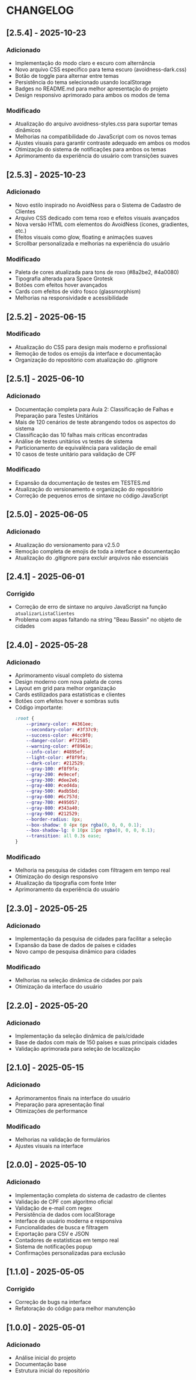 # CHANGELOG

## [2.5.4] - 2025-10-23
### Adicionado
- Implementação do modo claro e escuro com alternância
- Novo arquivo CSS específico para tema escuro (avoidness-dark.css)
- Botão de toggle para alternar entre temas
- Persistência do tema selecionado usando localStorage
- Badges no README.md para melhor apresentação do projeto
- Design responsivo aprimorado para ambos os modos de tema

### Modificado
- Atualização do arquivo avoidness-styles.css para suportar temas dinâmicos
- Melhorias na compatibilidade do JavaScript com os novos temas
- Ajustes visuais para garantir contraste adequado em ambos os modos
- Otimização do sistema de notificações para ambos os temas
- Aprimoramento da experiência do usuário com transições suaves

## [2.5.3] - 2025-10-23
### Adicionado
- Novo estilo inspirado no AvoidNess para o Sistema de Cadastro de Clientes
- Arquivo CSS dedicado com tema roxo e efeitos visuais avançados
- Nova versão HTML com elementos do AvoidNess (ícones, gradientes, etc.)
- Efeitos visuais como glow, floating e animações suaves
- Scrollbar personalizada e melhorias na experiência do usuário

### Modificado
- Paleta de cores atualizada para tons de roxo (#8a2be2, #4a0080)
- Tipografia alterada para Space Grotesk
- Botões com efeitos hover avançados
- Cards com efeitos de vidro fosco (glassmorphism)
- Melhorias na responsividade e acessibilidade

## [2.5.2] - 2025-06-15
### Modificado
- Atualização do CSS para design mais moderno e profissional
- Remoção de todos os emojis da interface e documentação
- Organização do repositório com atualização do .gitignore

## [2.5.1] - 2025-06-10
### Adicionado
- Documentação completa para Aula 2: Classificação de Falhas e Preparação para Testes Unitários
- Mais de 120 cenários de teste abrangendo todos os aspectos do sistema
- Classificação das 10 falhas mais críticas encontradas
- Análise de testes unitários vs testes de sistema
- Particionamento de equivalência para validação de email
- 10 casos de teste unitário para validação de CPF

### Modificado
- Expansão da documentação de testes em TESTES.md
- Atualização do versionamento e organização do repositório
- Correção de pequenos erros de sintaxe no código JavaScript

## [2.5.0] - 2025-06-05
### Adicionado
- Atualização do versionamento para v2.5.0
- Remoção completa de emojis de toda a interface e documentação
- Atualização do .gitignore para excluir arquivos não essenciais

## [2.4.1] - 2025-06-01
### Corrigido
- Correção de erro de sintaxe no arquivo JavaScript na função `atualizarListaClientes`
- Problema com aspas faltando na string "Beau Bassin" no objeto de cidades

## [2.4.0] - 2025-05-28
### Adicionado
- Aprimoramento visual completo do sistema
- Design moderno com nova paleta de cores
- Layout em grid para melhor organização
- Cards estilizados para estatísticas e clientes
- Botões com efeitos hover e sombras sutis
- Código importante:
  ```css
  :root {
      --primary-color: #4361ee;
      --secondary-color: #3f37c9;
      --success-color: #4cc9f0;
      --danger-color: #f72585;
      --warning-color: #f8961e;
      --info-color: #4895ef;
      --light-color: #f8f9fa;
      --dark-color: #212529;
      --gray-100: #f8f9fa;
      --gray-200: #e9ecef;
      --gray-300: #dee2e6;
      --gray-400: #ced4da;
      --gray-500: #adb5bd;
      --gray-600: #6c757d;
      --gray-700: #495057;
      --gray-800: #343a40;
      --gray-900: #212529;
      --border-radius: 8px;
      --box-shadow: 0 4px 6px rgba(0, 0, 0, 0.1);
      --box-shadow-lg: 0 10px 15px rgba(0, 0, 0, 0.1);
      --transition: all 0.3s ease;
  }
  ```

### Modificado
- Melhoria na pesquisa de cidades com filtragem em tempo real
- Otimização do design responsivo
- Atualização da tipografia com fonte Inter
- Aprimoramento da experiência do usuário

## [2.3.0] - 2025-05-25
### Adicionado
- Implementação da pesquisa de cidades para facilitar a seleção
- Expansão da base de dados de países e cidades
- Novo campo de pesquisa dinâmico para cidades

### Modificado
- Melhorias na seleção dinâmica de cidades por país
- Otimização da interface do usuário

## [2.2.0] - 2025-05-20
### Adicionado
- Implementação da seleção dinâmica de país/cidade
- Base de dados com mais de 150 países e suas principais cidades
- Validação aprimorada para seleção de localização

## [2.1.0] - 2025-05-15
### Adicionado
- Aprimoramentos finais na interface do usuário
- Preparação para apresentação final
- Otimizações de performance

### Modificado
- Melhorias na validação de formulários
- Ajustes visuais na interface

## [2.0.0] - 2025-05-10
### Adicionado
- Implementação completa do sistema de cadastro de clientes
- Validação de CPF com algoritmo oficial
- Validação de e-mail com regex
- Persistência de dados com localStorage
- Interface de usuário moderna e responsiva
- Funcionalidades de busca e filtragem
- Exportação para CSV e JSON
- Contadores de estatísticas em tempo real
- Sistema de notificações popup
- Confirmações personalizadas para exclusão

## [1.1.0] - 2025-05-05
### Corrigido
- Correção de bugs na interface
- Refatoração do código para melhor manutenção

## [1.0.0] - 2025-05-01
### Adicionado
- Análise inicial do projeto
- Documentação base
- Estrutura inicial do repositório